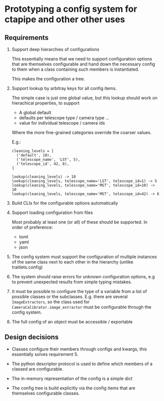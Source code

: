 # Prototyping a config system for ctapipe and other other uses


## Requirements

1. Support deep hierarchies of configurations

    This essentially means that we need to support configuration options
    that are themselves configurable and hand down the necessary config
    to them when a class containing such members is instantiated.

    This makes the configuration a tree.

2. Support lookup by arbitray keys for all config items.

    The simple case is just one global value, but this lookup should work
    on hierachical properties, to support
    * A global default
    * defaults per telescope type / camera type ...
    * value for individual telescope / camera ids

    Where the more fine-grained categories override the coarser values.

    E.g.:

    ```
    cleaning_levels = [
      ('default', 10),
      ('telescope_name', 'LST', 5),
      ('telescope_id', 42, 6),
    ]

    lookup(cleaning_levels) -> 10
    lookup(cleaning_levels, telescope_name='LST', telescope_id=1) -> 5
    lookup(cleaning_levels, telescope_name='MST', telescope_id=10) -> 10
    lookup(cleaning_levels, telescope_name='MST', telescope_id=42) -> 6
    ```

3. Build CLIs for the configurable options automatically


4. Support loading configuration from files

    Most probably at least one (or all) of these should be supported.
    In order of preference:
    * toml
    * yaml
    * json

5. The config system must support the configuration of multiple instances
of the same class next to each other in the hierarchy (unlike traitlets.config)

6. The system should raise errors for unknown configuration options,
e.g to prevent unexpected results from simple typing mistakes.

7. It must be possible to configure the type of a variable from a
   list of possible classes or the subclasses.
   E.g. there are several ``ImageExtractors``, so the class used for
   ``CameraCalibrator.image_extractor`` must be configurable through
   the config system.

8. The full config of an object must be accessible / exportable

## Design decisions

* Classes configure their members through configs and kwargs,
  this essentially solves requirement 5.

* The python descriptor protocol is used to define which members of a classed
  are configurable.

* The in-memory representation of the config is a simple dict

* The config tree is build explicitly via the config items that are themselves
  configurable classes.
